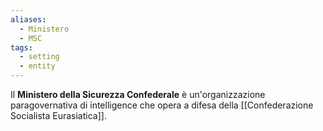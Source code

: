 ```yaml
---
aliases:
  - Ministero
  - MSC
tags:
  - setting
  - entity
---
```

Il **Ministero della Sicurezza Confederale** è un'organizzazione paragovernativa di intelligence che opera a difesa della [[Confederazione Socialista Eurasiatica]].